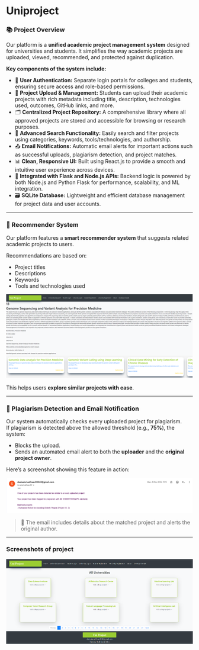 # Uniproject
<h3>📚 Project Overview</h3>

<p>
Our platform is a <strong>unified academic project management system</strong> designed for universities and students. It simplifies the way academic projects are uploaded, viewed, recommended, and protected against duplication.
</p>

<p><strong>Key components of the system include:</strong></p>

<ul>
  <li>🔐 <strong>User Authentication:</strong> Separate login portals for colleges and students, ensuring secure access and role-based permissions.</li>
  <li>📝 <strong>Project Upload & Management:</strong> Students can upload their academic projects with rich metadata including title, description, technologies used, outcomes, GitHub links, and more.</li>
  <li>🗂️ <strong>Centralized Project Repository:</strong> A comprehensive library where all approved projects are stored and accessible for browsing or research purposes.</li>
  <li>🔎 <strong>Advanced Search Functionality:</strong> Easily search and filter projects using categories, keywords, tools/technologies, and authorship.</li>
  <li>📤 <strong>Email Notifications:</strong> Automatic email alerts for important actions such as successful uploads, plagiarism detection, and project matches.</li>
  <li>📊 <strong>Clean, Responsive UI:</strong> Built using React.js to provide a smooth and intuitive user experience across devices.</li>
  <li>🧩 <strong>Integrated with Flask and Node.js APIs:</strong> Backend logic is powered by both Node.js and Python Flask for performance, scalability, and ML integration.</li>
  <li>🗃️ <strong>SQLite Database:</strong> Lightweight and efficient database management for project data and user accounts.</li>
</ul>



<hr>

<h3>🧠 Recommender System</h3>

<p>
Our platform features a <strong>smart recommender system</strong> that suggests related academic projects to users.
</p>

<p>Recommendations are based on:</p>

<ul>
  <li>Project titles</li>
  <li>Descriptions</li>
  <li>Keywords</li>
  <li>Tools and technologies used</li>
</ul>
<img src="Screenshot 2025-05-19 124406.png" alt="Screenshot" width="600">
<p>
This helps users <strong>explore similar projects with ease</strong>.
</p>

<hr>


<h3>📌 Plagiarism Detection and Email Notification</h3>

<p>
Our system automatically checks every uploaded project for plagiarism.<br/>
If plagiarism is detected above the allowed threshold (e.g., <strong>75%</strong>), the system:
</p>

<ul>
  <li>Blocks the upload.</li>
  <li>Sends an automated email alert to both the <strong>uploader</strong> and the <strong>original project owner</strong>.</li>
</ul>

<p>Here’s a screenshot showing this feature in action:</p>

<img src="Screenshot 2025-05-19 124503.png" alt="Plagiarism Detection Screenshot" width="600"/>

<blockquote>📨 The email includes details about the matched project and alerts the original author.</blockquote>

---
<h3>Screenshots of project</h3>

<img src="Screenshot%202025-05-19%20123943.png" alt="Screenshot" width="600">



